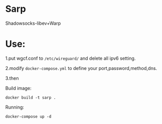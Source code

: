 # Sarp
Shadowsocks-libev+Warp
# Use:
1.put wgcf.conf to ```/etc/wireguard/``` and delete all ipv6 setting.

2.modify ```docker-compose.yml``` to define your port,password,method,dns.

3.then

Build image:
```
docker build -t sarp .
```
Running:
```
docker-compose up -d
```
